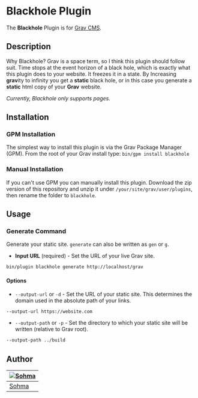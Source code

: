 # Blackhole Plugin

The **Blackhole** Plugin is for [Grav CMS](http://github.com/getgrav/grav).

## Description

Why Blackhole? Grav is a space term, so I think this plugin should follow suit. Time stops at the event horizon of a black hole, which is exactly what this plugin does to your website. It freezes it in a state. By Increasing **grav**ity to infinity you get a **static** black hole, or in this case you generate a **static** html copy of your **Grav** website.

*Currently, Blackhole only supports pages.*

## Installation

### GPM Installation

The simplest way to install this plugin is via the Grav Package Manager (GPM). From the root of your Grav install type:
`bin/gpm install blackhole`

### Manual Installation

If you can't use GPM you can manually install this plugin. Download the zip version of this repository and unzip it under `/your/site/grav/user/plugins`, then rename the folder to `blackhole`.

## Usage

### Generate Command

Generate your static site. `generate` can also be written as `gen` or `g`.

- **Input URL** (required) - Set the URL of your live Grav site.

```bash
bin/plugin blackhole generate http://localhost/grav
```

#### Options

- `--output-url` or `-d` - Set the URL of your static site. This determines the domain used in the absolute path of your links.

```bash
--output-url https://website.com
```

- `--output-path` or `-p` - Set the directory to which your static site will be written (relative to Grav root).

```bash
--output-path ../build
```

## Author

| [![Sohma](https://avatars3.githubusercontent.com/u/5648875?v=2&s=70)](http://sohma.net) |
|---|
| [Sohma](http://sohma.net) |
